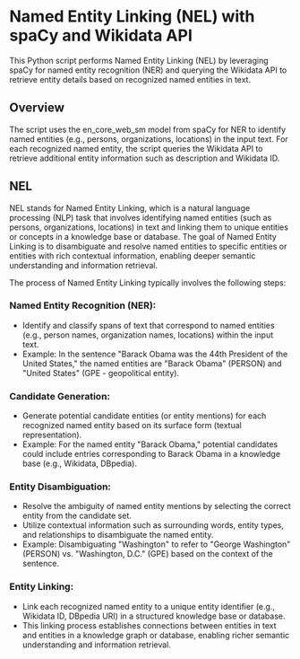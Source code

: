 # Named Entity Linking (NEL) with spaCy and Wikidata API
This Python script performs Named Entity Linking (NEL) by leveraging spaCy for named entity recognition (NER) and querying the Wikidata API to retrieve entity details based on recognized named entities in text.

## Overview
The script uses the en_core_web_sm model from spaCy for NER to identify named entities (e.g., persons, organizations, locations) in the input text. For each recognized named entity, the script queries the Wikidata API to retrieve additional entity information such as description and Wikidata ID.

## NEL
NEL stands for Named Entity Linking, which is a natural language processing (NLP) task that involves identifying named entities (such as persons, organizations, locations) in text and linking them to unique entities or concepts in a knowledge base or database. The goal of Named Entity Linking is to disambiguate and resolve named entities to specific entities or entities with rich contextual information, enabling deeper semantic understanding and information retrieval.

The process of Named Entity Linking typically involves the following steps:

### Named Entity Recognition (NER):

* Identify and classify spans of text that correspond to named entities (e.g., person names, organization names, locations) within the input text.
* Example: In the sentence "Barack Obama was the 44th President of the United States," the named entities are "Barack Obama" (PERSON) and "United States" (GPE - geopolitical entity).

### Candidate Generation:

* Generate potential candidate entities (or entity mentions) for each recognized named entity based on its surface form (textual representation).
* Example: For the named entity "Barack Obama," potential candidates could include entries corresponding to Barack Obama in a knowledge base (e.g., Wikidata, DBpedia).

### Entity Disambiguation:

* Resolve the ambiguity of named entity mentions by selecting the correct entity from the candidate set.
* Utilize contextual information such as surrounding words, entity types, and relationships to disambiguate the named entity.
* Example: Disambiguating "Washington" to refer to "George Washington" (PERSON) vs. "Washington, D.C." (GPE) based on the context of the sentence.

### Entity Linking:

* Link each recognized named entity to a unique entity identifier (e.g., Wikidata ID, DBpedia URI) in a structured knowledge base or database.
* This linking process establishes connections between entities in text and entities in a knowledge graph or database, enabling richer semantic understanding and information retrieval.
